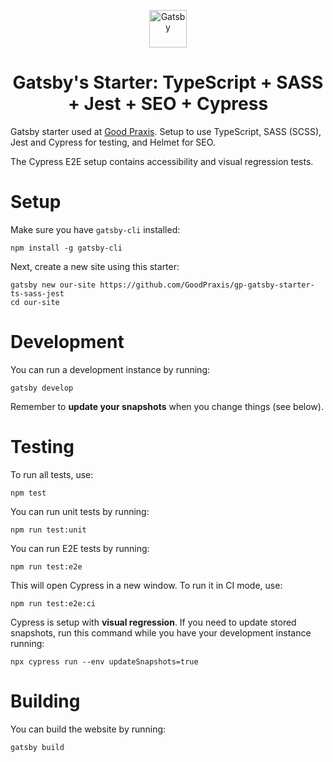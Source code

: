 <p align="center">
  <a href="https://www.gatsbyjs.org">
    <img alt="Gatsby" src="https://www.gatsbyjs.org/monogram.svg" width="60" />
  </a>
</p>
<h1 align="center">
  Gatsby's Starter: TypeScript + SASS + Jest + SEO + Cypress
</h1>

Gatsby starter used at [Good Praxis](https://goodpraxis.coop). Setup to use
TypeScript, SASS (SCSS), Jest and Cypress for testing, and Helmet for SEO.

The Cypress E2E setup contains accessibility and visual regression tests.

Setup
=====
Make sure you have `gatsby-cli` installed:

    npm install -g gatsby-cli

Next, create a new site using this starter:

    gatsby new our-site https://github.com/GoodPraxis/gp-gatsby-starter-ts-sass-jest
    cd our-site

Development
===========
You can run a development instance by running:

    gatsby develop

Remember to **update your snapshots** when you change things (see below).

Testing
=======
To run all tests, use:

    npm test

You can run unit tests by running:

    npm run test:unit

You can run E2E tests by running:

    npm run test:e2e

This will open Cypress in a new window. To run it in CI mode, use:

    npm run test:e2e:ci

Cypress is setup with **visual regression**. If you need to update stored
snapshots, run this command while you have your development instance running:

    npx cypress run --env updateSnapshots=true

Building
========
You can build the website by running:

    gatsby build
